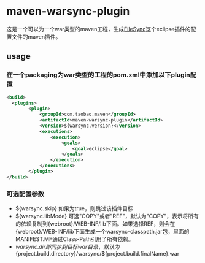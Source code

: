 maven-warsync-plugin
====================

这是一个可以为一个war类型的maven工程，生成[FileSync](http://andrei.gmxhome.de/filesync/)这个eclipse插件的配置文件的maven插件。

usage
--------------------

### 在一个packaging为war类型的工程的pom.xml中添加以下plugin配置

```XML
<build>
  <plugins>			
		<plugin>
			<groupId>com.taobao.maven</groupId>
			<artifactId>maven-warsync-plugin</artifactId>
			<version>${warsync.version}</version>
			<executions>
				<execution>
					<goals>
						<goal>eclipse</goal>
					</goals>
				</execution>
			</executions>
		</plugin>
</build>
```

### 可选配置参数

* ${warsync.skip}
如果为true，则跳过该插件目标
* ${warsync.libMode}
可选"COPY"或者"REF"，默认为"COPY"，表示将所有的依赖复制到{webroot}/WEB-INF/lib下面。如果选择REF，则会在{webroot}/WEB-INF/lib下面生成一个warsync-classpath.jar包，里面的MANIFEST.MF通过Class-Path引用了所有依赖。
* ${warsync.dir}
即同步到目标war目录，默认为${project.build.directory}/warsync/${project.build.finalName}.war
